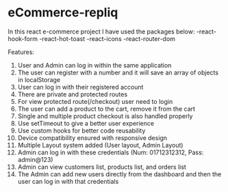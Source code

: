 # eCommerce-repliq
In this react e-commerce project I have used the packages below:
  -react-hook-form
  -react-hot-toast
  -react-icons
  -react-router-dom

Features:
1. User and Admin can log in within the same application
2. The user can register with a number and it will save an array of objects in localStorage
3. User can log in with their registered account
4. There are private and protected routes
5. For view protected route(/checkout) user need to login
6. The user can add a product to the cart, remove it from the cart
7. Single and multiple product checkout is also handled properly
8. Use setTimeout to give a better user experience
9. Use custom hooks for better code reusability
10. Device compatibility ensured with responsive design
11. Multiple Layout system added (User layout, Admin Layout)
12. Admin can log in with these credentials (Num: 01712312312, Pass: admin@123)
13. Admin can view customers list, products list, and orders list
14. The Admin can add new users directly from the dashboard and then the user can log in with that credentials
